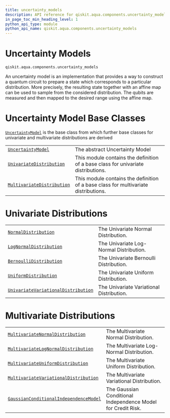 ```yaml
---
title: uncertainty_models
description: API reference for qiskit.aqua.components.uncertainty_models
in_page_toc_min_heading_level: 1
python_api_type: module
python_api_name: qiskit.aqua.components.uncertainty_models
---
```


<span id="module-qiskit.aqua.components.uncertainty_models" />

<span id="qiskit-aqua-components-uncertainty-models" />

# Uncertainty Models

<span id="module-qiskit.aqua.components.uncertainty_models" />

`qiskit.aqua.components.uncertainty_models`

An uncertainty model is an implementation that provides a way to construct a quantum circuit to prepare a state which corresponds to a particular distribution. More precisely, the resulting state together with an affine map can be used to sample from the considered distribution. The qubits are measured and then mapped to the desired range using the affine map.

# Uncertainty Model Base Classes

[`UncertaintyModel`](qiskit.aqua.components.uncertainty_models.UncertaintyModel "qiskit.aqua.components.uncertainty_models.UncertaintyModel") is the base class from which further base classes for univariate and multivariate distributions are derived

|                                                                                                                                                                       |                                                                                     |
| --------------------------------------------------------------------------------------------------------------------------------------------------------------------- | ----------------------------------------------------------------------------------- |
| [`UncertaintyModel`](qiskit.aqua.components.uncertainty_models.UncertaintyModel "qiskit.aqua.components.uncertainty_models.UncertaintyModel")                         | The abstract Uncertainty Model                                                      |
| [`UnivariateDistribution`](qiskit.aqua.components.uncertainty_models.UnivariateDistribution "qiskit.aqua.components.uncertainty_models.UnivariateDistribution")       | This module contains the definition of a base class for univariate distributions.   |
| [`MultivariateDistribution`](qiskit.aqua.components.uncertainty_models.MultivariateDistribution "qiskit.aqua.components.uncertainty_models.MultivariateDistribution") | This module contains the definition of a base class for multivariate distributions. |

# Univariate Distributions

|                                                                                                                                                                                                  |                                          |
| ------------------------------------------------------------------------------------------------------------------------------------------------------------------------------------------------ | ---------------------------------------- |
| [`NormalDistribution`](qiskit.aqua.components.uncertainty_models.NormalDistribution "qiskit.aqua.components.uncertainty_models.NormalDistribution")                                              | The Univariate Normal Distribution.      |
| [`LogNormalDistribution`](qiskit.aqua.components.uncertainty_models.LogNormalDistribution "qiskit.aqua.components.uncertainty_models.LogNormalDistribution")                                     | The Univariate Log-Normal Distribution.  |
| [`BernoulliDistribution`](qiskit.aqua.components.uncertainty_models.BernoulliDistribution "qiskit.aqua.components.uncertainty_models.BernoulliDistribution")                                     | The Univariate Bernoulli Distribution.   |
| [`UniformDistribution`](qiskit.aqua.components.uncertainty_models.UniformDistribution "qiskit.aqua.components.uncertainty_models.UniformDistribution")                                           | The Univariate Uniform Distribution.     |
| [`UnivariateVariationalDistribution`](qiskit.aqua.components.uncertainty_models.UnivariateVariationalDistribution "qiskit.aqua.components.uncertainty_models.UnivariateVariationalDistribution") | The Univariate Variational Distribution. |

# Multivariate Distributions

|                                                                                                                                                                                                           |                                                              |
| --------------------------------------------------------------------------------------------------------------------------------------------------------------------------------------------------------- | ------------------------------------------------------------ |
| [`MultivariateNormalDistribution`](qiskit.aqua.components.uncertainty_models.MultivariateNormalDistribution "qiskit.aqua.components.uncertainty_models.MultivariateNormalDistribution")                   | The Multivariate Normal Distribution.                        |
| [`MultivariateLogNormalDistribution`](qiskit.aqua.components.uncertainty_models.MultivariateLogNormalDistribution "qiskit.aqua.components.uncertainty_models.MultivariateLogNormalDistribution")          | The Multivariate Log-Normal Distribution.                    |
| [`MultivariateUniformDistribution`](qiskit.aqua.components.uncertainty_models.MultivariateUniformDistribution "qiskit.aqua.components.uncertainty_models.MultivariateUniformDistribution")                | The Multivariate Uniform Distribution.                       |
| [`MultivariateVariationalDistribution`](qiskit.aqua.components.uncertainty_models.MultivariateVariationalDistribution "qiskit.aqua.components.uncertainty_models.MultivariateVariationalDistribution")    | The Multivariate Variational Distribution.                   |
| [`GaussianConditionalIndependenceModel`](qiskit.aqua.components.uncertainty_models.GaussianConditionalIndependenceModel "qiskit.aqua.components.uncertainty_models.GaussianConditionalIndependenceModel") | The Gaussian Conditional Independence Model for Credit Risk. |

